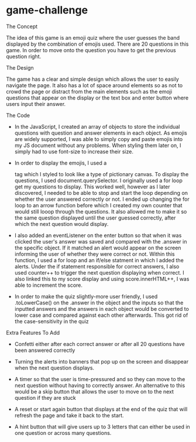 # game-challenge

The Concept

The idea of this game is an emoji quiz where the user guesses the band displayed by the combination of emojis used. There are 20 questions in this game. In order to move onto the question you have to get the previous question right.

The Design

The game has a clear and simple design which allows the user to easily navigate the page. It also has a lot of space around elements so as not to crowd the page or distract from the main elements such as the emoji questions that appear on the display or the text box and enter button where users input their answer.

The Code

- In the JavaScript, I created an array of objects to store the individual questions with question and answer elements in each object. As emojis are widely supported, I was able to simply copy and paste emojis into my JS document without any problems. When styling them later on, I simply had to use font-size to increase their size.

- In order to display the emojis, I used a <p></p> tag which I styled to look like a type of pictionary canvas. To display the questions, I used document.querySelector. I originally used a for loop get my questions to display. This worked well, however as I later discovered, I needed to be able to stop and start the loop depending on whether the user answered correctly or not. I ended up changing the for loop to an arrow function before which I created my own counter that would still looop through the questions. It also allowed me to make it so the same question displayed until the user guessed correctly, after which the next question would display. 

- I also added an eventListener on the enter button so that when it was clicked the user's answer was saved and compared with the .answer in the specific object. If it matched an alert would appear on the screen informing the user of whether they were correct or not. Within this function, I used a for loop and an if/else statment in which I added the alerts. Under the if statement responsible for correct answers, I also used counter++ to trigger the next question displaying when correct. I also linked this to my score display and using score.innerHTML++, I was able to increment the score.

- In order to make the quiz slightly-more user friendly, I used .toLowerCase() on the .answer in the object and the inputs so that the inputted answers and the answers in each object would be converted to lower case and compared against each other afterwards. This got rid of the case-sensitivity in the quiz 


Extra Features To Add

- Confetti either after each correct answer or after all 20 questions have been answered correctly

- Turning the alerts into banners that pop up on the screen and disappear when the next question displays.

- A timer so that the user is time-pressured and so they can move to the next question without having to correctly answer. An alternative to this would be a skip button that allows the user to move on to the next question if they are stuck

- A reset or start again button that displays at the end of the quiz that will refresh the page and take it back to the start.

- A hint button that will give users up to 3 letters that can either be used in one question or across many questions.

